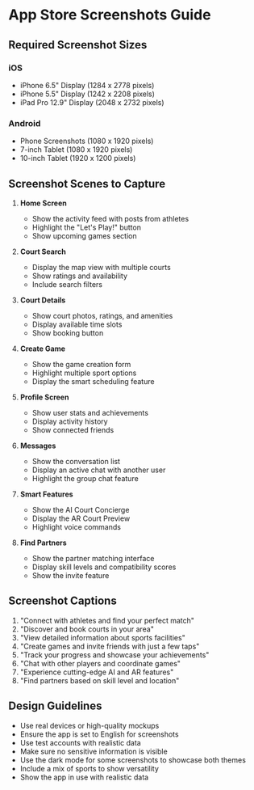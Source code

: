 # App Store Screenshots Guide

## Required Screenshot Sizes

### iOS
- iPhone 6.5" Display (1284 x 2778 pixels)
- iPhone 5.5" Display (1242 x 2208 pixels)
- iPad Pro 12.9" Display (2048 x 2732 pixels)

### Android
- Phone Screenshots (1080 x 1920 pixels)
- 7-inch Tablet (1080 x 1920 pixels)
- 10-inch Tablet (1920 x 1200 pixels)

## Screenshot Scenes to Capture

1. **Home Screen**
   - Show the activity feed with posts from athletes
   - Highlight the "Let's Play!" button
   - Show upcoming games section

2. **Court Search**
   - Display the map view with multiple courts
   - Show ratings and availability
   - Include search filters

3. **Court Details**
   - Show court photos, ratings, and amenities
   - Display available time slots
   - Show booking button

4. **Create Game**
   - Show the game creation form
   - Highlight multiple sport options
   - Display the smart scheduling feature

5. **Profile Screen**
   - Show user stats and achievements
   - Display activity history
   - Show connected friends

6. **Messages**
   - Show the conversation list
   - Display an active chat with another user
   - Highlight the group chat feature

7. **Smart Features**
   - Show the AI Court Concierge
   - Display the AR Court Preview
   - Highlight voice commands

8. **Find Partners**
   - Show the partner matching interface
   - Display skill levels and compatibility scores
   - Show the invite feature

## Screenshot Captions

1. "Connect with athletes and find your perfect match"
2. "Discover and book courts in your area"
3. "View detailed information about sports facilities"
4. "Create games and invite friends with just a few taps"
5. "Track your progress and showcase your achievements"
6. "Chat with other players and coordinate games"
7. "Experience cutting-edge AI and AR features"
8. "Find partners based on skill level and location"

## Design Guidelines

- Use real devices or high-quality mockups
- Ensure the app is set to English for screenshots
- Use test accounts with realistic data
- Make sure no sensitive information is visible
- Use the dark mode for some screenshots to showcase both themes
- Include a mix of sports to show versatility
- Show the app in use with realistic data